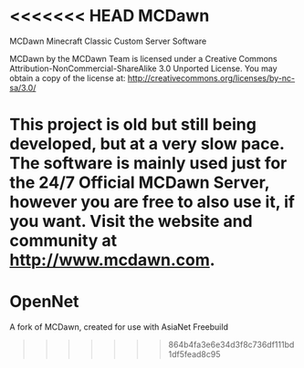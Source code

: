 <<<<<<< HEAD
MCDawn
======

MCDawn Minecraft Classic Custom Server Software

MCDawn by the MCDawn Team is licensed under a Creative Commons Attribution-NonCommercial-ShareAlike 3.0 Unported License.
You may obtain a copy of the license at: http://creativecommons.org/licenses/by-nc-sa/3.0/

This project is old but still being developed, but at a very slow pace.
The software is mainly used just for the 24/7 Official MCDawn Server, however you are free to also use it, if you want.
Visit the website and community at http://www.mcdawn.com.
=======
OpenNet
=======

A fork of MCDawn, created for use with AsiaNet Freebuild 
>>>>>>> 864b4fa3e6e34d3f8c736df111bd1df5fead8c95
